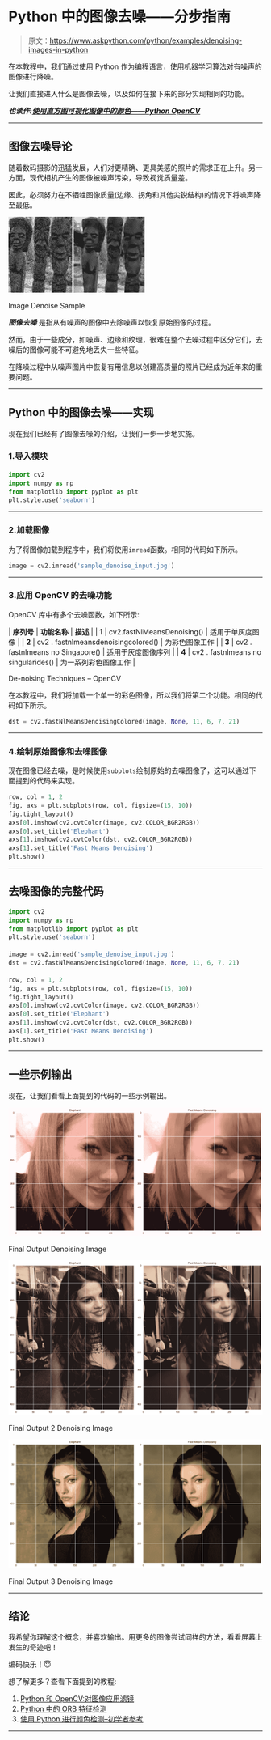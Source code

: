 # Python 中的图像去噪——分步指南

> 原文：<https://www.askpython.com/python/examples/denoising-images-in-python>

在本教程中，我们通过使用 Python 作为编程语言，使用机器学习算法对有噪声的图像进行降噪。

让我们直接进入什么是图像去噪，以及如何在接下来的部分实现相同的功能。

***也读作:[使用直方图可视化图像中的颜色——Python OpenCV](https://www.askpython.com/python/visualizing-colors-in-images)***

* * *

## 图像去噪导论

随着数码摄影的迅猛发展，人们对更精确、更具美感的照片的需求正在上升。另一方面，现代相机产生的图像被噪声污染，导致视觉质量差。

因此，必须努力在不牺牲图像质量(边缘、拐角和其他尖锐结构)的情况下将噪声降至最低。

![Image Denoise Sample](img/143c2b7eb9174526c64e9f250dae33bb.png)

Image Denoise Sample

***图像去噪*** 是指从有噪声的图像中去除噪声以恢复原始图像的过程。

然而，由于一些成分，如噪声、边缘和纹理，很难在整个去噪过程中区分它们，去噪后的图像可能不可避免地丢失一些特征。

在降噪过程中从噪声图片中恢复有用信息以创建高质量的照片已经成为近年来的重要问题。

* * *

## Python 中的图像去噪——实现

现在我们已经有了图像去噪的介绍，让我们一步一步地实施。

### 1.导入模块

```py
import cv2
import numpy as np
from matplotlib import pyplot as plt
plt.style.use('seaborn')

```

* * *

### 2.加载图像

为了将图像加载到程序中，我们将使用`imread`函数。相同的代码如下所示。

```py
image = cv2.imread('sample_denoise_input.jpg')

```

* * *

### 3.应用 OpenCV 的去噪功能

OpenCV 库中有多个去噪函数，如下所示:

| **序列号** | **功能名称** | **描述** |
| **1** | cv2.fastNlMeansDenoising() | 适用于单灰度图像 |
| **2** | cv2 . fastnlmeansdenoisingcolored() | 为彩色图像工作 |
| **3** | cv2 . fastnlmeans no Singapore() | 适用于灰度图像序列 |
| **4** | cv2 . fastnlmeans no singularides() | 为一系列彩色图像工作 |

De-noising Techniques – OpenCV

在本教程中，我们将加载一个单一的彩色图像，所以我们将第二个功能。相同的代码如下所示。

```py
dst = cv2.fastNlMeansDenoisingColored(image, None, 11, 6, 7, 21)

```

* * *

### 4.绘制原始图像和去噪图像

现在图像已经去噪，是时候使用`subplots`绘制原始的去噪图像了，这可以通过下面提到的代码来实现。

```py
row, col = 1, 2
fig, axs = plt.subplots(row, col, figsize=(15, 10))
fig.tight_layout()
axs[0].imshow(cv2.cvtColor(image, cv2.COLOR_BGR2RGB))
axs[0].set_title('Elephant')
axs[1].imshow(cv2.cvtColor(dst, cv2.COLOR_BGR2RGB))
axs[1].set_title('Fast Means Denoising')
plt.show()

```

* * *

## 去噪图像的完整代码

```py
import cv2
import numpy as np
from matplotlib import pyplot as plt
plt.style.use('seaborn')

image = cv2.imread('sample_denoise_input.jpg')
dst = cv2.fastNlMeansDenoisingColored(image, None, 11, 6, 7, 21)

row, col = 1, 2
fig, axs = plt.subplots(row, col, figsize=(15, 10))
fig.tight_layout()
axs[0].imshow(cv2.cvtColor(image, cv2.COLOR_BGR2RGB))
axs[0].set_title('Elephant')
axs[1].imshow(cv2.cvtColor(dst, cv2.COLOR_BGR2RGB))
axs[1].set_title('Fast Means Denoising')
plt.show()

```

* * *

## 一些示例输出

现在，让我们看看上面提到的代码的一些示例输出。

![Final Output Denoising Image](img/a0a7e8b5bb9bd1bfbdba41bfb807981c.png)

Final Output Denoising Image

![Final Output 2 Denoising Image](img/f913b5eaa4febc13ee94244dab570a2b.png)

Final Output 2 Denoising Image

![Final Output 3 Denoising Image](img/64b6050e8285268e9c76b18993580090.png)

Final Output 3 Denoising Image

* * *

## 结论

我希望你理解这个概念，并喜欢输出。用更多的图像尝试同样的方法，看看屏幕上发生的奇迹吧！

编码快乐！😇

想了解更多？查看下面提到的教程:

1.  [Python 和 OpenCV:对图像应用滤镜](https://www.askpython.com/python/examples/filters-to-images)
2.  [Python 中的 ORB 特征检测](https://www.askpython.com/python/examples/orb-feature-detection)
3.  [使用 Python 进行颜色检测–初学者参考](https://www.askpython.com/python/examples/color-detection)

* * *